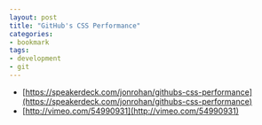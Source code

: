 ```yaml
---
layout: post
title: "GitHub's CSS Performance"
categories:
- bookmark
tags:
- development
- git
---
```

* [https://speakerdeck.com/jonrohan/githubs-css-performance](https://speakerdeck.com/jonrohan/githubs-css-performance)
* [http://vimeo.com/54990931](http://vimeo.com/54990931)

